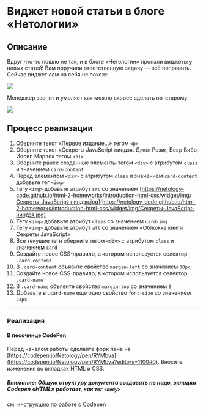 # Виджет новой статьи в блоге «Нетологии»

## Описание

Вдруг что-то пошло не так, и в блоге «Нетологии» пропали виджеты у новых статей! Вам поручили ответственную задачу &mdash; всё поправить. Сейчас виджет сам на себя не похож:

![](https://netology-code.github.io/html-2-homeworks/sources/lection-1-1-task-3-widget-before.png)

Менеджер звонит и умоляет как можно скорее сделать по-старому:

![](https://netology-code.github.io/html-2-homeworks/sources/lection-1-1-task-3-widget-after.png)

## Процесс реализации

1. Оберните текст «Первое издание…» тегом `<p>`
2. Оберните текст «Секреты JavaScript ниндзя. Джон Резиг, Беэр Бибо, Иосип Марас» тегом `<h1>`
3. Оберните ранее созданные элементы тегом `<div>` с атрибутом `class` и значением `card-content`
4. Перед элементом `<div>` с атрибутом `class` и значением `card-content` добавьте тег `<img>`
5. Тегу `<img>` добавьте атрибут `src` со значением [https://netology-code.github.io/html-2-homeworks/introduction-html-css/widget/img/Секреты-JavaScript-ниндзя.jpg](https://netology-code.github.io/html-2-homeworks/introduction-html-css/widget/img/Секреты-JavaScript-ниндзя.jpg)
6. Тегу `<img>` добавьте атрибут `class` со значением `card-img`
7. Тегу `<img>` добавьте атрибут `alt` со значением «Обложка книги Cекреты JavaScript»
8. Все текущие теги оберните тегом `<div>` с атрибутом `class` и значением `card`
9. Создайте новое CSS-правило, в котором используется селектор `.card-content`
10. В `.card-content` объявите свойство `margin-left` со значением `30px`
11. Создайте новое CSS-правило, в котором используется селектор `.card-name`
12. В `.card-name` объявите свойство `margin-top` со значением `0`
13. Добавьте в `.card-name` еще одно свойство `font-size` со значением `24px`

---

### Реализация

#### В песочнице CodePen

Перед началом работы сделайте форк пена на [https://codepen.io/Netology/pen/RYMbva](https://codepen.io/Netology/pen/RYMbva?editors=1100#0). Вносите изменения во вкладках HTML и CSS.

##### Внимание: Общую структуру документа создавать не надо, вкладка Codepen «HTML» работает, как тег `<body>`
см. [инструкцию по работе с Codepen](https://netology-university.bitbucket.io/guides/wm/codepen-guide/)